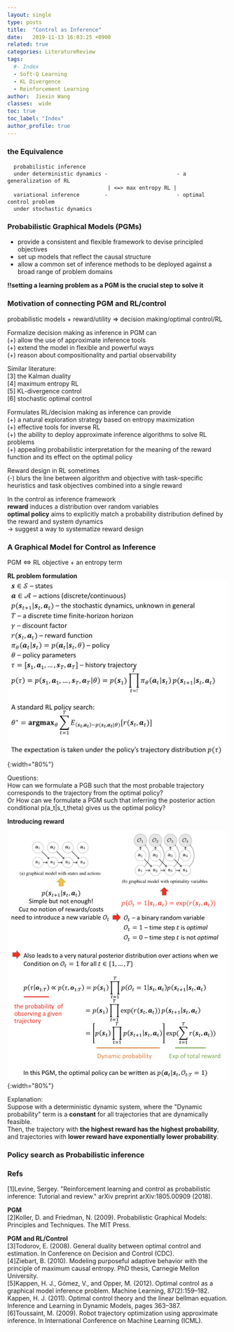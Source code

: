 ```yaml
---
layout: single
type: posts
title:  "Control as Inference"
date:   2019-11-13 16:03:25 +0900
related: true
categories: LiteratureReview
tags:
  #- Index
  - Soft-Q Learning
  - KL Divergence
  - Reinforcement Learning
author:  Jiexin Wang
classes:  wide
toc: true
toc_label: "Index"
author_profile: true
---
```


### the Equivalence


      probabilistic inference                          
      under deterministic dynamics -                      - a generalization of RL
                                    | <=> max entropy RL |   
      variational inference        -                      - optimal control problem
      under stochastic dynamics                       

### Probabilistic Graphical Models (PGMs)

- provide a consistent and flexible framework to devise principled objectives  
- set up models that reflect the causal structure
- allow a common set of inference methods to be deployed against a broad range of problem domains  

**!!setting a learning problem as a PGM is the crucial step to solve it**

### Motivation of connecting PGM and RL/control

probabilistic models + reward/utility => decision making/optimal control/RL  

Formalize decision making as inference in PGM can  
(+) allow the use of approximate inference tools  
(+) extend the model in flexible and powerful ways  
(+) reason about compositionality and partial observability  

Similar literature:  
[3] the Kalman duality  
[4] maximum entropy RL  
[5] KL-divergence control  
[6] stochastic optimal control  

Formulates RL/decision making as inference can provide   
(+) a natural exploration strategy based on entropy maximization  
(+) effective tools for inverse RL  
(+) the ability to deploy approximate inference algorithms to solve RL problems  
(+) appealing probabilistic interpretation for the meaning of the reward function and its effect on the optimal policy  

Reward design in RL sometimes  
(-) blurs the line between algorithm and objective with task-specific heuristics and task objectives combined into a single reward  

In the control as inference framework  
**reward** induces a distribution over random variables  
**optimal policy** aims to explicitly match a probability distribution defined by the reward and system dynamics  
-> suggest a way to systematize reward design  

### A Graphical Model for Control as Inference  

PGM <=> RL objective + an entropy term  

**RL problem formulation**
![](/assets/images/rlform.png){:width="80%"}

Questions:  
How can we formulate a PGB such that the most probable trajectory corresponds to the trajectory from the optimal policy?  
Or How can we formulate a PGM such that inferring the posterior action conditional p(a_t|s_t,theta) gives us the optimal policy?

**Introducing reward**

![](/assets/images/pgmreward.png){:width="80%"}  

Explanation:  
Suppose with a deterministic dynamic system, where the "Dynamic probability" term is a **constant** for all trajectories that are dynamically feasible.  
Then, the trajectory with **the highest reward has the highest probability**, and trajectories with **lower reward have exponentially lower probability**.  

### Policy search as Probabilistic inference






### Refs

[1]Levine, Sergey. "Reinforcement learning and control as probabilistic inference: Tutorial and review." arXiv preprint arXiv:1805.00909 (2018).  

**PGM**  
[2]Koller, D. and Friedman, N. (2009). Probabilistic Graphical Models: Principles and Techniques. The MIT Press.

**PGM and RL/Control**  
[3]Todorov, E. (2008). General duality between optimal control and estimation. In Conference on Decision and Control (CDC).  
[4]Ziebart, B. (2010). Modeling purposeful adaptive behavior with the principle of maximum causal entropy. PhD thesis, Carnegie Mellon University.  
[5]Kappen, H. J., Gómez, V., and Opper, M. (2012). Optimal control as a graphical model inference problem. Machine Learning, 87(2):159–182.  
Kappen, H. J. (2011). Optimal control theory and the linear bellman equation. Inference and Learning in Dynamic Models, pages 363–387.  
[6]Toussaint, M. (2009). Robot trajectory optimization using approximate inference. In International Conference on Machine Learning (ICML).  
